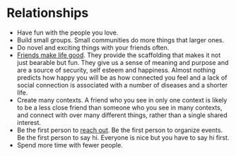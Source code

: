 # Relationships

- Have fun with the people you love.
- Build small groups. Small communities do more things that larger ones.
- Do novel and exciting things with your friends often.
- [Friends make life good](https://youtu.be/I9hJ_Rux9y0). They provide the scaffolding that makes it not just bearable but fun. They give us a sense of meaning and purpose and are a source of security, self esteem and happiness. Almost nothing predicts how happy you will be as how connected you feel and a lack of social connection is associated with a number of diseases and a shorter life.
- Create many contexts. A friend who you see in only one context is likely to be a less close friend than someone who you see in many contexts, and connect with over many different things, rather than a single shared interest.
- Be the first person to [reach out](https://www.neelnanda.io/blog/mini-blog-post-23-taking-social-initiative). Be the first person to organize events. Be the first person to say hi. Everyone is nice but you have to say hi first.
- Spend more time with fewer people.
